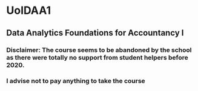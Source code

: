 # UoIDAA1
## Data Analytics Foundations for Accountancy I

### Disclaimer: The course seems to be abandoned by the school as there were totally no support from student helpers before 2020.
### I advise not to pay anything to take the course

